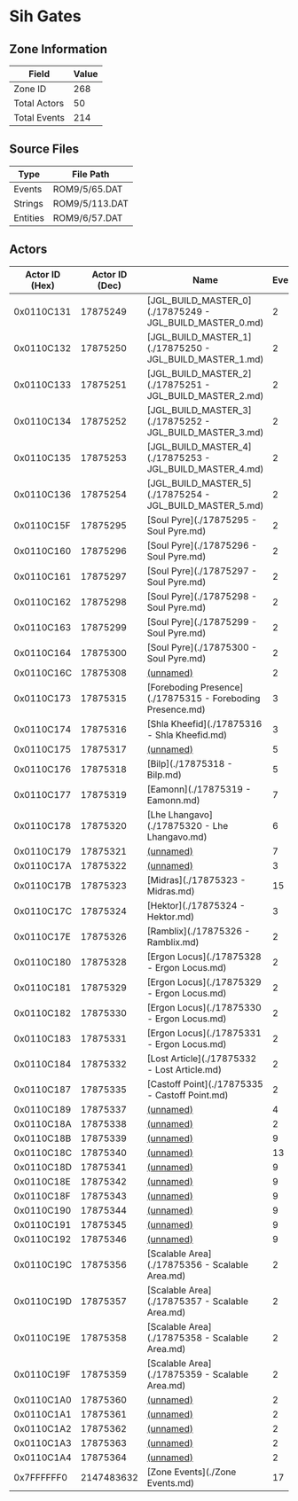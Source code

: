 # Sih Gates

## Zone Information

| Field        |   Value |
|--------------|---------|
| Zone ID      |     268 |
| Total Actors |      50 |
| Total Events |     214 |

## Source Files

| Type     | File Path      |
|----------|----------------|
| Events   | ROM9/5/65.DAT  |
| Strings  | ROM9/5/113.DAT |
| Entities | ROM9/6/57.DAT  |

## Actors

| Actor ID (Hex)   |   Actor ID (Dec) | Name                                                       |   Events |
|------------------|------------------|------------------------------------------------------------|----------|
| 0x0110C131       |         17875249 | [JGL_BUILD_MASTER_0](./17875249 - JGL_BUILD_MASTER_0.md)   |        2 |
| 0x0110C132       |         17875250 | [JGL_BUILD_MASTER_1](./17875250 - JGL_BUILD_MASTER_1.md)   |        2 |
| 0x0110C133       |         17875251 | [JGL_BUILD_MASTER_2](./17875251 - JGL_BUILD_MASTER_2.md)   |        2 |
| 0x0110C134       |         17875252 | [JGL_BUILD_MASTER_3](./17875252 - JGL_BUILD_MASTER_3.md)   |        2 |
| 0x0110C135       |         17875253 | [JGL_BUILD_MASTER_4](./17875253 - JGL_BUILD_MASTER_4.md)   |        2 |
| 0x0110C136       |         17875254 | [JGL_BUILD_MASTER_5](./17875254 - JGL_BUILD_MASTER_5.md)   |        2 |
| 0x0110C15F       |         17875295 | [Soul Pyre](./17875295 - Soul Pyre.md)                     |        2 |
| 0x0110C160       |         17875296 | [Soul Pyre](./17875296 - Soul Pyre.md)                     |        2 |
| 0x0110C161       |         17875297 | [Soul Pyre](./17875297 - Soul Pyre.md)                     |        2 |
| 0x0110C162       |         17875298 | [Soul Pyre](./17875298 - Soul Pyre.md)                     |        2 |
| 0x0110C163       |         17875299 | [Soul Pyre](./17875299 - Soul Pyre.md)                     |        2 |
| 0x0110C164       |         17875300 | [Soul Pyre](./17875300 - Soul Pyre.md)                     |        2 |
| 0x0110C16C       |         17875308 | [(unnamed)](./17875308.md)                                 |        2 |
| 0x0110C173       |         17875315 | [Foreboding Presence](./17875315 - Foreboding Presence.md) |        3 |
| 0x0110C174       |         17875316 | [Shla Kheefid](./17875316 - Shla Kheefid.md)               |        3 |
| 0x0110C175       |         17875317 | [(unnamed)](./17875317.md)                                 |        5 |
| 0x0110C176       |         17875318 | [Bilp](./17875318 - Bilp.md)                               |        5 |
| 0x0110C177       |         17875319 | [Eamonn](./17875319 - Eamonn.md)                           |        7 |
| 0x0110C178       |         17875320 | [Lhe Lhangavo](./17875320 - Lhe Lhangavo.md)               |        6 |
| 0x0110C179       |         17875321 | [(unnamed)](./17875321.md)                                 |        7 |
| 0x0110C17A       |         17875322 | [(unnamed)](./17875322.md)                                 |        3 |
| 0x0110C17B       |         17875323 | [Midras](./17875323 - Midras.md)                           |       15 |
| 0x0110C17C       |         17875324 | [Hektor](./17875324 - Hektor.md)                           |        3 |
| 0x0110C17E       |         17875326 | [Ramblix](./17875326 - Ramblix.md)                         |        2 |
| 0x0110C180       |         17875328 | [Ergon Locus](./17875328 - Ergon Locus.md)                 |        2 |
| 0x0110C181       |         17875329 | [Ergon Locus](./17875329 - Ergon Locus.md)                 |        2 |
| 0x0110C182       |         17875330 | [Ergon Locus](./17875330 - Ergon Locus.md)                 |        2 |
| 0x0110C183       |         17875331 | [Ergon Locus](./17875331 - Ergon Locus.md)                 |        2 |
| 0x0110C184       |         17875332 | [Lost Article](./17875332 - Lost Article.md)               |        2 |
| 0x0110C187       |         17875335 | [Castoff Point](./17875335 - Castoff Point.md)             |        2 |
| 0x0110C189       |         17875337 | [(unnamed)](./17875337.md)                                 |        4 |
| 0x0110C18A       |         17875338 | [(unnamed)](./17875338.md)                                 |        2 |
| 0x0110C18B       |         17875339 | [(unnamed)](./17875339.md)                                 |        9 |
| 0x0110C18C       |         17875340 | [(unnamed)](./17875340.md)                                 |       13 |
| 0x0110C18D       |         17875341 | [(unnamed)](./17875341.md)                                 |        9 |
| 0x0110C18E       |         17875342 | [(unnamed)](./17875342.md)                                 |        9 |
| 0x0110C18F       |         17875343 | [(unnamed)](./17875343.md)                                 |        9 |
| 0x0110C190       |         17875344 | [(unnamed)](./17875344.md)                                 |        9 |
| 0x0110C191       |         17875345 | [(unnamed)](./17875345.md)                                 |        9 |
| 0x0110C192       |         17875346 | [(unnamed)](./17875346.md)                                 |        9 |
| 0x0110C19C       |         17875356 | [Scalable Area](./17875356 - Scalable Area.md)             |        2 |
| 0x0110C19D       |         17875357 | [Scalable Area](./17875357 - Scalable Area.md)             |        2 |
| 0x0110C19E       |         17875358 | [Scalable Area](./17875358 - Scalable Area.md)             |        2 |
| 0x0110C19F       |         17875359 | [Scalable Area](./17875359 - Scalable Area.md)             |        2 |
| 0x0110C1A0       |         17875360 | [(unnamed)](./17875360.md)                                 |        2 |
| 0x0110C1A1       |         17875361 | [(unnamed)](./17875361.md)                                 |        2 |
| 0x0110C1A2       |         17875362 | [(unnamed)](./17875362.md)                                 |        2 |
| 0x0110C1A3       |         17875363 | [(unnamed)](./17875363.md)                                 |        2 |
| 0x0110C1A4       |         17875364 | [(unnamed)](./17875364.md)                                 |        2 |
| 0x7FFFFFF0       |       2147483632 | [Zone Events](./Zone Events.md)                            |       17 |